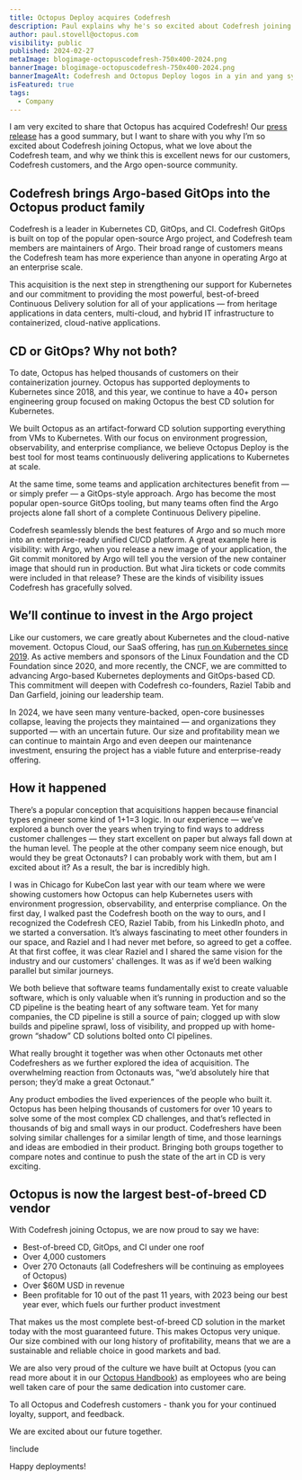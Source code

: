 ```yaml
---
title: Octopus Deploy acquires Codefresh
description: Paul explains why he's so excited about Codefresh joining Octopus, what we love about the Codefresh team, and why we think this is excellent news for our customers, Codefresh customers, and the Argo open-source community. 
author: paul.stovell@octopus.com
visibility: public
published: 2024-02-27
metaImage: blogimage-octopuscodefresh-750x400-2024.png
bannerImage: blogimage-octopuscodefresh-750x400-2024.png
bannerImageAlt: Codefresh and Octopus Deploy logos in a yin and yang symbol.
isFeatured: true
tags: 
  - Company
---
```


I am very excited to share that Octopus has acquired Codefresh! Our [press release](https://octopus.com/news/octopus-acquires-codefresh) has a good summary, but I want to share with you why I’m so excited about Codefresh joining Octopus, what we love about the Codefresh team, and why we think this is excellent news for our customers, Codefresh customers, and the Argo open-source community. 

## Codefresh brings Argo-based GitOps into the Octopus product family

Codefresh is a leader in Kubernetes CD, GitOps, and CI. Codefresh GitOps is built on top of the popular open-source Argo project, and Codefresh team members are maintainers of Argo. Their broad range of customers means the Codefresh team has more experience than anyone in operating Argo at an enterprise scale. 

This acquisition is the next step in strengthening our support for Kubernetes and our commitment to providing the most powerful, best-of-breed Continuous Delivery solution for all of your applications — from heritage applications in data centers, multi-cloud, and hybrid IT infrastructure to containerized, cloud-native applications. 

## CD or GitOps? Why not both?

To date, Octopus has helped thousands of customers on their containerization journey. Octopus has supported deployments to Kubernetes since 2018, and this year, we continue to have a 40+ person engineering group focused on making Octopus the best CD solution for Kubernetes. 

We built Octopus as an artifact-forward CD solution supporting everything from VMs to Kubernetes. With our focus on environment progression, observability, and enterprise compliance, we believe Octopus Deploy is the best tool for most teams continuously delivering applications to Kubernetes at scale. 

At the same time, some teams and application architectures benefit from — or simply prefer — a GitOps-style approach. Argo has become the most popular open-source GitOps tooling, but many teams often find the Argo projects alone fall short of a complete Continuous Delivery pipeline. 

Codefresh seamlessly blends the best features of Argo and so much more into an enterprise-ready unified CI/CD platform. A great example here is visibility: with Argo, when you release a new image of your application, the Git commit monitored by Argo will tell you the version of the new container image that should run in production. But what Jira tickets or code commits were included in that release? These are the kinds of visibility issues Codefresh has gracefully solved. 

## We’ll continue to invest in the Argo project

Like our customers, we care greatly about Kubernetes and the cloud-native movement. Octopus Cloud, our SaaS offering, has [run on Kubernetes since 2019](https://octopus.com/blog/octopus-cloud-v2-why-kubernetes). As active members and sponsors of the Linux Foundation and the CD Foundation since 2020, and more recently, the CNCF, we are committed to advancing Argo-based Kubernetes deployments and GitOps-based CD. This commitment will deepen with Codefresh co-founders, Raziel Tabib and Dan Garfield, joining our leadership team.

In 2024, we have seen many venture-backed, open-core businesses collapse, leaving the projects they maintained — and organizations they supported — with an uncertain future. Our size and profitability mean we can continue to maintain Argo and even deepen our maintenance investment, ensuring the project has a viable future and enterprise-ready offering. 

## How it happened

There’s a popular conception that acquisitions happen because financial types engineer some kind of 1+1=3 logic. In our experience — we’ve explored a bunch over the years when trying to find ways to address customer challenges — they start excellent on paper but always fall down at the human level. The people at the other company seem nice enough, but would they be great Octonauts? I can probably work with them, but am I excited about it? As a result, the bar is incredibly high. 

I was in Chicago for KubeCon last year with our team where we were showing customers how Octopus can help Kubernetes users with environment progression, observability, and enterprise compliance. On the first day, I walked past the Codefresh booth on the way to ours, and I recognized the Codefresh CEO, Raziel Tabib, from his LinkedIn photo, and we started a conversation. It’s always fascinating to meet other founders in our space, and Raziel and I had never met before, so agreed to get a coffee. At that first coffee, it was clear Raziel and I shared the same vision for the industry and our customers' challenges. It was as if we’d been walking parallel but similar journeys. 

We both believe that software teams fundamentally exist to create valuable software, which is only valuable when it’s running in production and so the CD pipeline is the beating heart of any software team. Yet for many companies, the CD pipeline is still a source of pain; clogged up with slow builds and pipeline sprawl, loss of visibility, and propped up with home-grown “shadow” CD solutions bolted onto CI pipelines. 

What really brought it together was when other Octonauts met other Codefreshers as we further explored the idea of acquisition. The overwhelming reaction from Octonauts was, “we’d absolutely hire that person; they’d make a great Octonaut.” 

Any product embodies the lived experiences of the people who built it. Octopus has been helping thousands of customers for over 10 years to solve some of the most complex CD challenges, and that’s reflected in thousands of big and small ways in our product. Codefreshers have been solving similar challenges for a similar length of time, and those learnings and ideas are embodied in their product. Bringing both groups together to compare notes and continue to push the state of the art in CD is very exciting. 

## Octopus is now the largest best-of-breed CD vendor

With Codefresh joining Octopus, we are now proud to say we have:

- Best-of-breed CD, GitOps, and CI under one roof
- Over 4,000 customers
- Over 270 Octonauts (all Codefreshers will be continuing as employees of Octopus)
- Over $60M USD in revenue
- Been profitable for 10 out of the past 11 years, with 2023 being our best year ever, which fuels our further product investment

That makes us the most complete best-of-breed CD solution in the market today with the most guaranteed future. This makes Octopus very unique. Our size combined with our long history of profitability, means that we are a sustainable and reliable choice in good markets and bad. 

We are also very proud of the culture we have built at Octopus (you can read more about it in our [Octopus Handbook](https://handbook.octopus.com/)) as employees who are being well taken care of pour the same dedication into customer care. 

To all Octopus and Codefresh customers - thank you for your continued loyalty, support, and feedback. 

We are excited about our future together. 

!include <related-content>
 
Happy deployments!
